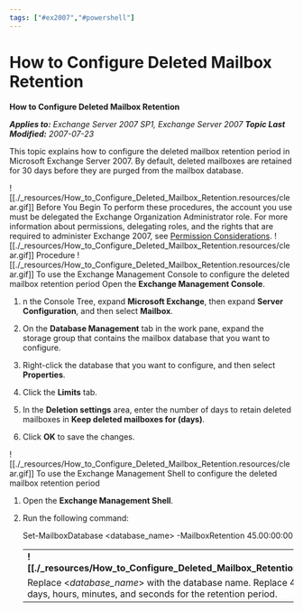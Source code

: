 ```yaml
---
tags: ["#ex2007","#powershell"]
---
```

# How to Configure Deleted Mailbox Retention

**How to Configure Deleted Mailbox Retention**

**_Applies to:_** _Exchange Server 2007 SP1, Exchange Server 2007_ **_Topic Last Modified:_** _2007-07-23_

This topic explains how to configure the deleted mailbox retention period in Microsoft Exchange Server 2007. By default, deleted mailboxes are retained for 30 days before they are purged from the mailbox database.

![[./_resources/How_to_Configure_Deleted_Mailbox_Retention.resources/clear.gif]] Before You Begin
To perform these procedures, the account you use must be delegated the Exchange Organization Administrator role.
For more information about permissions, delegating roles, and the rights that are required to administer Exchange 2007, see [Permission Considerations](http://technet.microsoft.com/en-us/library/aa996881.aspx).
![[./_resources/How_to_Configure_Deleted_Mailbox_Retention.resources/clear.gif]] Procedure
![[./_resources/How_to_Configure_Deleted_Mailbox_Retention.resources/clear.gif]] To use the Exchange Management Console to configure the deleted mailbox retention period
Open the **Exchange Management Console**.

1. n the Console Tree, expand **Microsoft Exchange**, then expand **Server Configuration**, and then select **Mailbox**.
	
2. On the **Database Management** tab in the work pane, expand the storage group that contains the mailbox database that you want to configure.
	
3. Right-click the database that you want to configure, and then select **Properties**.
	
4. Click the **Limits** tab.
	
5. In the **Deletion settings** area, enter the number of days to retain deleted mailboxes in **Keep deleted mailboxes for (days)**.
	
6. Click **OK** to save the changes.
	

![[./_resources/How_to_Configure_Deleted_Mailbox_Retention.resources/clear.gif]] To use the Exchange Management Shell to configure the deleted mailbox retention period

1. Open the **Exchange Management Shell**.
	
2. Run the following command:
	
	Set-MailboxDatabase <database\_name> -MailboxRetention 45.00:00:00
	
	|     |
	| --- |
	| **![[./_resources/How_to_Configure_Deleted_Mailbox_Retention.resources/Bb125047.gif]]Note:** |
	| Replace <_database\_name_\> with the database name. Replace 45.00:00:00 with the number of days, hours, minutes, and seconds for the retention period. |
